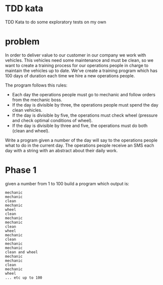 TDD kata
========

TDD Kata to do some exploratory tests on my own


# problem

In order to deliver value to our customer in our company we work with vehicles.
This vehicles need some maintenance and must be clean, so we want to create a training process for our operations people in charge to maintain the vehicles up to date.
We've create a training program which has 100 days of duration each time we hire a new operations people.

The program follows this rules:
- Each day the operations people must go to mechanic and follow orders from the mechanic boss.
- If the day is divisible by three, the operations people must spend the day clean vehicles.
- If the day is divisible by five, the operations must check wheel (pressure and check optimal conditions of wheel).
- If the day is divisible by three and five, the operations must do both (clean and wheel).

Write a program given a number of the day will say to the operations people what to do in the current day.
The operations people receive an SMS each day with a string with an abstract about their daily work.

# Phase 1

given a number from 1 to 100 build a program which output is:


```
mechanic
mechanic
clean
mechanic
wheel
clean
mechanic
mechanic
clean
wheel
mechanic
clean
mechanic
mechanic
clean and wheel
mechanic
mechanic
clean
mechanic
wheel
... etc up to 100
```
